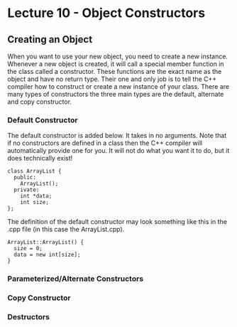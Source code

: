 # Lecture 10 - Object Constructors

## Creating an Object
When you want to use your new object, you need to create a new instance. Whenever a new object is created, it will call a special member function in the class called a constructor. These functions are the exact name as the object and have no return type. Their one and only job is to tell the C++ compiler how to construct or create a new instance of your class. There are many types of constructors the three main types are the default, alternate and copy constructor. 

### Default Constructor
The default constructor is added below. It takes in no arguments. Note that if no constructors are defined in a class then the C++ compiler will automatically provide one for you. It will not do what you want it to do, but it does technically exist! 
```
class ArrayList {
  public: 
    ArrayList();
  private: 
    int *data; 
    int size;
};
```

The definition of the default constructor may look something like this in the .cpp file (in this case the ArrayList.cpp). 
```
ArrayList::ArrayList() {
  size = 0; 
  data = new int[size]; 
}
```
### Parameterized/Alternate Constructors 

### Copy Constructor

### Destructors
